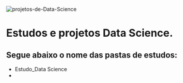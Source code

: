 
![projetos-de-Data-Science](https://user-images.githubusercontent.com/90196377/138764086-a3169bc6-2243-4872-8cde-c07b6e412a27.jpg)


# **Estudos e projetos Data Science.**
## Segue abaixo o nome das pastas de estudos:
- Estudo_Data Science
- 


